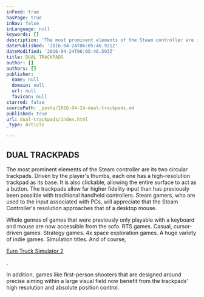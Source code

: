 ```yaml
---
inFeed: true
hasPage: true
inNav: false
inLanguage: null
keywords: []
description: 'The most prominent elements of the Steam controller are its two circular trackpads. Driven by the player’s thumbs, each one has a high-resolution trackpad as its base. It is also clickable, allowing the entire surface to act as a button. The trackpads allow far higher fidelity input than has previously been possible with traditional handheld controllers. Steam gamers, who are used to the input associated with PCs, will appreciate that the Steam Controller’s resolution approaches that of a desktop mouse.'
datePublished: '2016-04-24T06:05:46.921Z'
dateModified: '2016-04-24T06:05:46.593Z'
title: DUAL TRACKPADS
author: []
authors: []
publisher:
  name: null
  domain: null
  url: null
  favicon: null
starred: false
sourcePath: _posts/2016-04-24-dual-trackpads.md
published: true
url: dual-trackpads/index.html
_type: Article

---
```

## DUAL TRACKPADS

The most prominent elements of the Steam controller are its two circular trackpads. Driven by the player's thumbs, each one has a high-resolution trackpad as its base. It is also clickable, allowing the entire surface to act as a button. The trackpads allow far higher fidelity input than has previously been possible with traditional handheld controllers. Steam gamers, who are used to the input associated with PCs, will appreciate that the Steam Controller's resolution approaches that of a desktop mouse.

Whole genres of games that were previously only playable with a keyboard and mouse are now accessible from the sofa. RTS games. Casual, cursor-driven games. Strategy games. 4x space exploration games. A huge variety of indie games. Simulation titles. And of course, 

[Euro Truck Simulator 2][0]

. 

In addition, games like first-person shooters that are designed around precise aiming within a large visual field now benefit from the trackpads' high resolution and absolute position control.

[0]: http://store.steampowered.com/app/227300/
